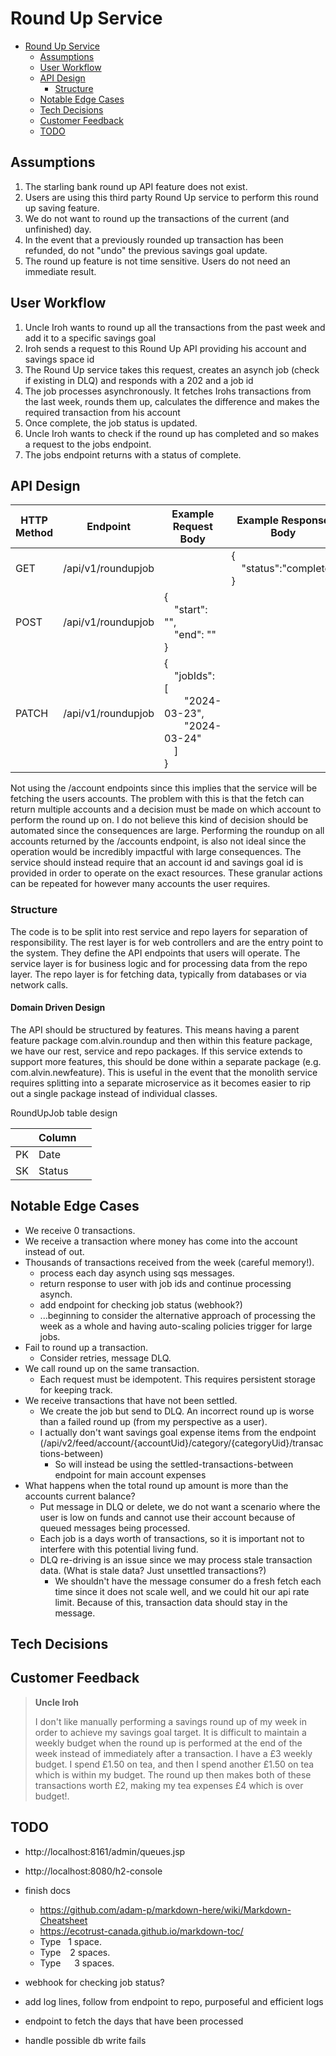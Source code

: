 
# Round Up Service
- [Round Up Service](#round-up-service)
    * [Assumptions](#assumptions)
    * [User Workflow](#user-workflow)
    * [API Design](#api-design)
        + [Structure](#structure)
    * [Notable Edge Cases](#notable-edge-cases)
    * [Tech Decisions](#tech-decisions)
    * [Customer Feedback](#customer-feedback)
    * [TODO](#todo)




## Assumptions
1. The starling bank round up API feature does not exist.
2. Users are using this third party Round Up service to perform this round up saving feature.
3. We do not want to round up the transactions of the current (and unfinished) day.
4. In the event that a previously rounded up transaction has been refunded, do not "undo" the previous savings goal update. 
5. The round up feature is not time sensitive. Users do not need an immediate result.


## User Workflow
1. Uncle Iroh wants to round up all the transactions from the past week and add it to a specific savings goal
2. Iroh sends a request to this Round Up API providing his account and savings space id
3. The Round Up service takes this request, creates an asynch job (check if existing in DLQ) and responds with a 202 and a job id
4. The job processes asynchronously. It fetches Irohs transactions from the last week, rounds them up, calculates the difference and makes the required transaction from his account
5. Once complete, the job status is updated.
6. Uncle Iroh wants to check if the round up has completed and so makes a request to the jobs endpoint.
7. The jobs endpoint returns with a status of complete.

## API Design

| HTTP Method | Endpoint           | Example Request Body                                                                                 | Example Response Body                 |
|-------------|--------------------|------------------------------------------------------------------------------------------------------|---------------------------------------|
| GET         | /api/v1/roundupjob |                                                                                                      | {<br/>&emsp;"status":"complete"<br/>} |
| POST        | /api/v1/roundupjob | {<br/>&emsp;"start": "",<br/>&emsp;"end": ""<br/>}                                                   |                                       |
| PATCH       | /api/v1/roundupjob | {<br/>&emsp;"jobIds": [<br/>&emsp;&emsp;"2024-03-23",<br/>&emsp;&emsp;"2024-03-24"<br/>&emsp;]<br/>} |                                       |


Not using the /account endpoints since this implies that the service will be fetching the users accounts.
The problem with this is that the fetch can return multiple accounts and a decision must be made on which account to perform the round up on.
I do not believe this kind of decision should be automated since the consequences are large.
Performing the roundup on all accounts returned by the /accounts endpoint, is also not ideal since the operation would be incredibly impactful with large consequences.
The service should instead require that an account id and savings goal id is provided in order to operate on the exact resources.
These granular actions can be repeated for however many accounts the user requires.


### Structure

The code is to be split into rest service and repo layers for separation of responsibility.
The rest layer is for web controllers and are the entry point to the system. They define the API endpoints that users will operate.
The service layer is for business logic and for processing data from the repo layer.
The repo layer is for fetching data, typically from databases or via network calls.

#### Domain Driven Design
The API should be structured by features.
This means having a parent feature package com.alvin.roundup and then within this feature package, we have our rest, service and repo packages.
If this service extends to support more features, this should be done within a separate package (e.g. com.alvin.newfeature).
This is useful in the event that the monolith service requires splitting into a separate microservice as it becomes easier to rip out a single package instead of individual classes.





RoundUpJob table design

|    | Column |        |
|----|--------|--------|
| PK | Date   |        |
| SK | Status |        |


## Notable Edge Cases
- We receive 0 transactions.
- We receive a transaction where money has come into the account instead of out.
- Thousands of transactions received from the week (careful memory!).
  - process each day asynch using sqs messages.
  - return response to user with job ids and continue processing asynch.
  - add endpoint for checking job status (webhook?)
  - ...beginning to consider the alternative approach of processing the week as a whole and having auto-scaling policies trigger for large jobs. 
- Fail to round up a transaction.
  - Consider retries, message DLQ.
- We call round up on the same transaction.
  - Each request must be idempotent. This requires persistent storage for keeping track.
- We receive transactions that have not been settled.
  - We create the job but send to DLQ. An incorrect round up is worse than a failed round up (from my perspective as a user).
  - I actually don't want savings goal expense items from the endpoint (/api/v2/feed/account/{accountUid}/category/{categoryUid}/transactions-between)
    - So will instead be using the settled-transactions-between endpoint for main account expenses
- What happens when the total round up amount is more than the accounts current balance?
  - Put message in DLQ or delete, we do not want a scenario where the user is low on funds and cannot use their account because of queued messages being processed. 
  - Each job is a days worth of transactions, so it is important not to interfere with this potential living fund. 
  - DLQ re-driving is an issue since we may process stale transaction data. (What is stale data? Just unsettled transactions?)
    - We shouldn't have the message consumer do a fresh fetch each time since it does not scale well, and we could hit our api rate limit. Because of this, transaction data should stay in the message.


## Tech Decisions


## Customer Feedback
>**Uncle Iroh**
> 
>I don't like manually performing a savings round up of my week in order to achieve my savings goal target.
It is difficult to maintain a weekly budget when the round up is performed at the end of the week instead of immediately after a transaction.
I have a £3 weekly budget. I spend £1.50 on tea, and then I spend another £1.50 on tea which is within my budget. The round up then makes both of these
transactions worth £2, making my tea expenses £4 which is over budget!.



## TODO
- http://localhost:8161/admin/queues.jsp
- http://localhost:8080/h2-console

- finish docs
  - https://github.com/adam-p/markdown-here/wiki/Markdown-Cheatsheet
  - https://ecotrust-canada.github.io/markdown-toc/
  - Type &nbsp;  1 space. 
  - Type &ensp;  2 spaces. 
  - Type &emsp;  3 spaces.
- webhook for checking job status?
- add log lines, follow from endpoint to repo, purposeful and efficient logs
- endpoint to fetch the days that have been processed
- handle possible db write fails